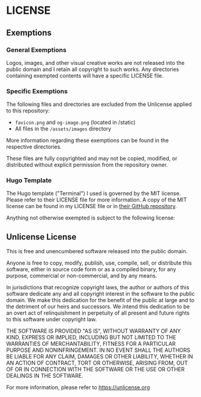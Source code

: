 # LICENSE
## Exemptions
### General Exemptions
Logos, images, and other visual creative works are not released into the public domain and I retain all copyright to such works. Any directories containing exempted contents will have a specific LICENSE file. 

### Specific Exemptions
The following files and directories are excluded from the Unlicense applied to this repository:

- `favicon.png` and `og-image.png` (located in /static)
- All files in the `/assets/images` directory

More information regarding these exemptions can be found in the respective directories.

These files are fully copyrighted and may not be copied, modified, or distributed without explicit permission from the repository owner.

### Hugo Template 
The Hugo template ("Terminal") I used is governed by the MIT license. Please refer to their LICENSE file for more information. A copy of the MIT license can be found in my LICENSE file or in [their GitHub repository](https://github.com/panr/hugo-theme-terminal/blob/master/LICENSE.md).

Anything not otherwise exempted is subject to the following license:

## Unlicense License
This is free and unencumbered software released into the public domain.

Anyone is free to copy, modify, publish, use, compile, sell, or
distribute this software, either in source code form or as a compiled
binary, for any purpose, commercial or non-commercial, and by any
means.

In jurisdictions that recognize copyright laws, the author or authors
of this software dedicate any and all copyright interest in the
software to the public domain. We make this dedication for the benefit
of the public at large and to the detriment of our heirs and
successors. We intend this dedication to be an overt act of
relinquishment in perpetuity of all present and future rights to this
software under copyright law.

THE SOFTWARE IS PROVIDED "AS IS", WITHOUT WARRANTY OF ANY KIND,
EXPRESS OR IMPLIED, INCLUDING BUT NOT LIMITED TO THE WARRANTIES OF
MERCHANTABILITY, FITNESS FOR A PARTICULAR PURPOSE AND NONINFRINGEMENT.
IN NO EVENT SHALL THE AUTHORS BE LIABLE FOR ANY CLAIM, DAMAGES OR
OTHER LIABILITY, WHETHER IN AN ACTION OF CONTRACT, TORT OR OTHERWISE,
ARISING FROM, OUT OF OR IN CONNECTION WITH THE SOFTWARE OR THE USE OR
OTHER DEALINGS IN THE SOFTWARE.

For more information, please refer to <https://unlicense.org>
